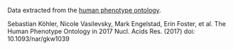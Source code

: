 Data extracted from the [human phenotype ontology](http://www.human-phenotype-ontology.org).

Sebastian Köhler, Nicole Vasilevsky, Mark Engelstad, Erin Foster, et al. The Human Phenotype Ontology in 2017 Nucl. Acids Res. (2017) doi: 10.1093/nar/gkw1039
